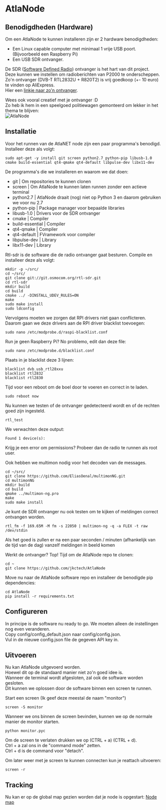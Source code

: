 # AtlaNode

## Benodigdheden (Hardware)
Om een AtlaNode te kunnen installeren zijn er 2 hardware benodigdheden:

- Een Linux capable computer met minimaal 1 vrije USB poort. (Bijvoorbeeld een Raspberry Pi)
- Een USB SDR ontvanger.

De SDR ([Software Defined Radio](https://nl.wikipedia.org/wiki/Software-defined_radio)) ontvanger is het hart van dit project.\
Deze kunnen we instellen om radioberichten van P2000 te onderscheppen.\
Zo'n ontvanger (DVB-T RTL2832U + R820T2) is vrij goedkoop (+- 10 euro) te vinden op AliExpress.\
Hier een [linkje naar zo'n ontvanger](https://nl.aliexpress.com/item/32813234033.html).

Wees ook vooral creatief met je ontvanger :D\
Zo heb ik hem in een speelgoed politiewagen gemonteerd om lekker in het thema te blijven:\
![AtlaNode](https://112centraal.nl/images/examples/atlanode_on.jpg "AtlaNode")

## Installatie
Voor het runnen van de AtlaNET node zijn een paar programma's benodigd.
Installeer deze als volgt:
```
sudo apt-get -y install git screen python2.7 python-pip libusb-1.0 cmake build-essential qt4-qmake qt4-default libpulse-dev libx11-dev
```

De programma's die we installeren en waarom we dat doen:
- git | Om repositories te kunnen clonen
- screen | Om AtlaNode te kunnen laten runnen zonder een actieve terminal
- python2.7 | AtlaNode draait (nog) niet op Python 3 en daarom gebruiken we voor nu 2.7
- python-pip | Package manager voor bepaalde libraries
- libusb-1.0 | Drivers voor de SDR ontvanger
- cmake | Compiler
- build-essential | Compiler
- qt4-qmake | Compiler
- qt4-default | FVramework voor compiler
- libpulse-dev | Library
- libx11-dev | Library

Rtl-sdr is de software die de radio ontvanger gaat besturen.
Compile en installeer deze als volgt:
```
mkdir -p ~/src/
cd ~/src/
git clone git://git.osmocom.org/rtl-sdr.git
cd rtl-sdr
mkdir build
cd build
cmake ../ -DINSTALL_UDEV_RULES=ON
make
sudo make install
sudo ldconfig
```

Vervolgens moeten we zorgen dat RPI drivers niet gaan conflicteren.
Daarom gaan we deze drivers aan de RPI driver blacklist toevoegen:
```
sudo nano /etc/modprobe.d/raspi-blacklist.conf
```

Run je geen Raspberry Pi? No problemo, edit dan deze file:
```
sudo nano /etc/modprobe.d/blacklist.conf
```

Plaats in je blacklist deze 3 lijnen:
```
blacklist dvb_usb_rtl28xxu
blacklist rtl2832
blacklist rtl2830
```

Tijd voor een reboot om de boel door te voeren en correct in te laden.
```
sudo reboot now
```

Nu kunnen we testen of de ontvanger gedetecteerd wordt en of de rechten goed zijn ingesteld.
```
rtl_test
```

We verwachten deze output:
```
Found 1 device(s):
```
Krijg je een error om permissions?
Probeer dan de radio te runnen als root user.

Ook hebben we multimon nodig voor het decoden van de messages.
```
cd ~/src/
git clone https://github.com/EliasOenal/multimonNG.git
cd multimonNG
mkdir build
cd build
qmake ../multimon-ng.pro
make
sudo make install
```

Je kunt de SDR ontvanger nu ook testen om te kijken of meldingen correct ontvangen worden.
```
rtl_fm -f 169.65M -M fm -s 22050 | multimon-ng -q -a FLEX -t raw /dev/stdin
```
Als het goed is zullen er na een paar seconden / minuten (afhankelijk van de tijd van de dag) vanzelf meldingen in beeld komen

Werkt de ontvanger? Top! Tijd om de AtlaNode repo te clonen:
```
cd ~
git clone https://github.com/jkctech/AtlaNode
```

Move nu naar de AtlaNode software repo en installeer de benodigde pip dependencies:
```
cd AtlaNode
pip install -r requirements.txt
```

## Configureren
In principe is de software nu ready to go. We moeten alleen de instellingen nog even veranderen.\
Copy config/config_default.json naar config/config.json.\
Vul in de nieuwe config.json file de gegeven API key in.

## Uitvoeren
Nu kan AtlaNode uitgevoerd worden.\
Hoewel dit op de standaard manier niet zo'n goed idee is.\
Wanneer de terminal wordt afgesloten, zal ook de software worden gesloten.\
Dit kunnen we oplossen door de software binnen een screen te runnen.

Start een screen (Ik geef deze meestal de naam "monitor")
```
screen -S monitor
```

Wanneer we ons binnen de screen bevinden, kunnen we op de normale manier de monitor starten.
```
python monitor.pyc
```

Om de screen te verlaten drukken we op (CTRL + a) (CTRL + d).\
Ctrl + a zal ons in de "command mode" zetten.\
Ctrl + d is de command voor "detach".

Om later weer met je screen te kunnen connecten kun je reattach uitvoeren:
```
screen -r
```

## Tracking
Nu kan er op de global map gezien worden dat je node is opgestart: [Node map](https://112centraal.nl/radiolocaties/)